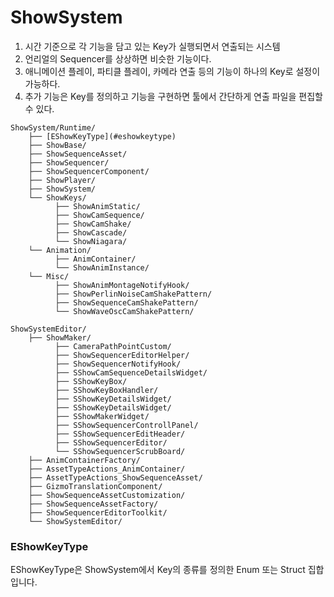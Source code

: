 # ShowSystem

1. 시간 기준으로 각 기능을 담고 있는 Key가 실행되면서 연출되는 시스템
2. 언리얼의 Sequencer를 상상하면 비슷한 기능이다.
3. 애니메이션 플레이, 파티클 플레이, 카메라 연출 등의 기능이 하나의 Key로 설정이 가능하다.
4. 추가 기능은 Key를 정의하고 기능을 구현하면 툴에서 간단하게 연출 파일을 편집할 수 있다.

```
ShowSystem/Runtime/
    ├── [EShowKeyType](#eshowkeytype)
    ├── ShowBase/
    ├── ShowSequenceAsset/
    ├── ShowSequencer/
    ├── ShowSequencerComponent/
    ├── ShowPlayer/
    ├── ShowSystem/
    └── ShowKeys/
          ├── ShowAnimStatic/
          ├── ShowCamSequence/
          ├── ShowCamShake/
          ├── ShowCascade/
          └── ShowNiagara/
    └── Animation/
          ├── AnimContainer/
          └── ShowAnimInstance/
    └── Misc/
          ├── ShowAnimMontageNotifyHook/
          ├── ShowPerlinNoiseCamShakePattern/
          ├── ShowSequenceCamShakePattern/
          └── ShowWaveOscCamShakePattern/

ShowSystemEditor/
    ├── ShowMaker/
          ├── CameraPathPointCustom/
          ├── ShowSequencerEditorHelper/
          ├── ShowSequencerNotifyHook/
          ├── SShowCamSequenceDetailsWidget/
          ├── SShowKeyBox/
          ├── SShowKeyBoxHandler/
          ├── SShowKeyDetailsWidget/
          ├── SShowKeyDetailsWidget/
          ├── SShowMakerWidget/
          ├── SShowSequencerControllPanel/
          ├── SShowSequencerEditHeader/
          ├── SShowSequencerEditor/
          └── SShowSequencerScrubBoard/
    ├── AnimContainerFactory/
    ├── AssetTypeActions_AnimContainer/
    ├── AssetTypeActions_ShowSequenceAsset/
    ├── GizmoTranslationComponent/
    ├── ShowSequenceAssetCustomization/
    ├── ShowSequenceAssetFactory/
    ├── ShowSequencerEditorToolkit/
    └── ShowSystemEditor/
```

### EShowKeyType
EShowKeyType은 ShowSystem에서 Key의 종류를 정의한 Enum 또는 Struct 집합입니다.
